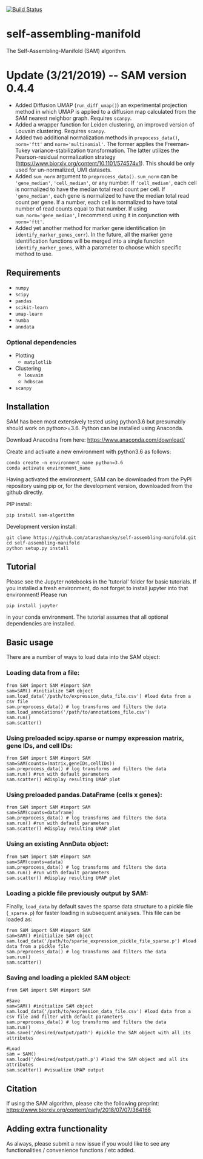 [![Build Status](https://travis-ci.com/atarashansky/self-assembling-manifold.svg?branch=master)](https://travis-ci.com/atarashansky/self-assembling-manifold)

# self-assembling-manifold
The Self-Assembling-Manifold (SAM) algorithm.

# Update (3/21/2019) -- SAM version 0.4.4

- Added Diffusion UMAP (`run_diff_umap()`) an experimental projection method in which UMAP is applied to a diffusion map calculated from the SAM nearest neighbor graph. Requires `scanpy`.
- Added a wrapper function for Leiden clustering, an improved version of Louvain clustering. Requires `scanpy`.
- Added two additional normalization methods in `prepocess_data()`, `norm='ftt'` and `norm='multinomial'`. The former applies the Freeman-Tukey variance-stabilization transformation. The latter utilizes the Pearson-residual normalization strategy (https://www.biorxiv.org/content/10.1101/574574v1). This should be only used for un-normalized, UMI datasets.
- Added `sum_norm` argument to `preprocess_data()`. `sum_norm` can be `'gene_median'`, `'cell_median'`, or any number. If `'cell_median'`, each cell is normalized to have the median total read count per cell. If `'gene_median'`, each gene is normalized to have the median total read count per gene. If a number, each cell is normalized to have total number of read counts equal to that number. If using `sum_norm='gene_median'`, I recommend using it in conjunction with `norm='ftt'`.
- Added yet another method for marker gene identification (in `identify_marker_genes_corr`). In the future, all the marker gene identification functions will be merged into a single function `identify_marker_genes`, with a parameter to choose which specific method to use.

## Requirements
 - `numpy`
 - `scipy`
 - `pandas`
 - `scikit-learn`
 - `umap-learn`
 - `numba`
 - `anndata`

### Optional dependencies
 - Plotting
   - `matplotlib`
 - Clustering
   - `louvain`
   - `hdbscan`
 - `scanpy`

## Installation
SAM has been most extensively tested using python3.6 but presumably should work on python>=3.6. Python can be installed using Anaconda.

Download Anacodna from here:
    https://www.anaconda.com/download/

Create and activate a new environment with python3.6 as follows:
```
conda create -n environment_name python=3.6
conda activate environment_name
```

Having activated the environment, SAM can be downloaded from the PyPI repository using pip or, for the development version, downloaded from the github directly.

PIP install:
```
pip install sam-algorithm
```

Development version install:
```
git clone https://github.com/atarashansky/self-assembling-manifold.git
cd self-assembling-manifold
python setup.py install
```

## Tutorial
Please see the Jupyter notebooks in the 'tutorial' folder for basic tutorials. If you installed a fresh environment, do not forget to install jupyter into that environment! Please run
```
pip install jupyter
```
in your conda environment. The tutorial assumes that all optional dependencies are installed.

## Basic usage

There are a number of ways to load data into the SAM object:

### Loading data from a file:
```
from SAM import SAM #import SAM
sam=SAM() #initialize SAM object
sam.load_data('/path/to/expression_data_file.csv') #load data from a csv file
sam.preprocess_data() # log transforms and filters the data
sam.load_annotations('/path/to/annotations_file.csv')
sam.run()
sam.scatter()
```

### Using preloaded scipy.sparse or numpy expression matrix, gene IDs, and cell IDs:
```
from SAM import SAM #import SAM
sam=SAM(counts=(matrix,geneIDs,cellIDs))
sam.preprocess_data() # log transforms and filters the data
sam.run() #run with default parameters
sam.scatter() #display resulting UMAP plot
```
### Using preloaded pandas.DataFrame (cells x genes):
```
from SAM import SAM #import SAM
sam=SAM(counts=dataframe)
sam.preprocess_data() # log transforms and filters the data
sam.run() #run with default parameters
sam.scatter() #display resulting UMAP plot
```

### Using an existing AnnData object:
```
from SAM import SAM #import SAM
sam=SAM(counts=adata)
sam.preprocess_data() # log transforms and filters the data
sam.run() #run with default parameters
sam.scatter() #display resulting UMAP plot
```

### Loading a pickle file previously output by SAM: 

Finally, `load_data` by default saves the sparse data structure to a pickle file (`_sparse.p`) for faster loading in subsequent analyses. This file can be loaded as:

```
from SAM import SAM #import SAM
sam=SAM() #initialize SAM object
sam.load_data('/path/to/sparse_expression_pickle_file_sparse.p') #load data from a pickle file
sam.preprocess_data() # log transforms and filters the data
sam.run()
sam.scatter()
```

### Saving and loading a pickled SAM object:
```
from SAM import SAM #import SAM

#Save
sam=SAM() #initialize SAM object
sam.load_data('/path/to/expression_data_file.csv') #load data from a csv file and filter with default parameters
sam.preprocess_data() # log transforms and filters the data
sam.run()
sam.save('/desired/output/path') #pickle the SAM object with all its attributes

#Load
sam = SAM()
sam.load('/desired/output/path.p') #load the SAM object and all its attributes
sam.scatter() #visualize UMAP output
```
## Citation
If using the SAM algorithm, please cite the following preprint:
https://www.biorxiv.org/content/early/2018/07/07/364166

## Adding extra functionality
As always, please submit a new issue if you would like to see any functionalities / convenience functions / etc added.
